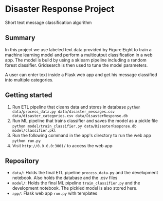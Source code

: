 # Disaster Response Project

Short text message classification algorithm

## Summary

In this project we use labeled text data provided by Figure Eight to train a machine learning model and perform a multioutput classification in a web app. The model is build by using a sklearn pipeline including a random forest classifier. Gridsearch is then used to tune the model parameters.

A user can enter text inside a Flask web app and get his message classified into multiple categories.

## Getting started

1. Run ETL pipeline that cleans data and stores in database
	`python data/process_data.py data/disaster_messages.csv data/disaster_categories.csv data/DisasterResponse.db`
2. Run ML pipeline that trains classifier and saves the model as a pickle file
	`python model/train_classifier.py data/DisasterResponse.db model/classifier.pkl`
3. Run the following command in the app's directory to run the web app
	`python run.py`
4. Visit `http://0.0.0.0:3001/` to access the web app

## Repository

* `data/`: Holds the final ETL pipeline `process_data.py` and the development notebook. Also holds the database and the .csv files
* `model/`: Holds the final ML pipeline `train_classifier.py` and the development notebook. The pickled model is also stored here.
* `app/`: Flask web app `run.py` with templates
